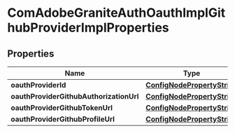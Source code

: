 
# ComAdobeGraniteAuthOauthImplGithubProviderImplProperties

## Properties
Name | Type | Description | Notes
------------ | ------------- | ------------- | -------------
**oauthProviderId** | [**ConfigNodePropertyString**](ConfigNodePropertyString.md) |  |  [optional]
**oauthProviderGithubAuthorizationUrl** | [**ConfigNodePropertyString**](ConfigNodePropertyString.md) |  |  [optional]
**oauthProviderGithubTokenUrl** | [**ConfigNodePropertyString**](ConfigNodePropertyString.md) |  |  [optional]
**oauthProviderGithubProfileUrl** | [**ConfigNodePropertyString**](ConfigNodePropertyString.md) |  |  [optional]



